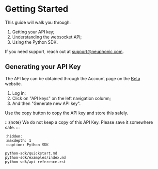 # Getting Started

This guide will walk you through:
1. Getting your API key;
2. Understanding the websocket API;
3. Using the Python SDK.

If you need support, reach out at support@neuphonic.com.

## Generating your API Key
The API key can be obtained through the Account page on the [Beta](https://beta.neuphonic.com/) website.
1. Log in;
2. Click on "API keys" on the left navigation column;
3. And then "Generate new API key".

Use the copy button to copy the API key and store this safely.

:::{note}
We do not keep a copy of this API Key. Please save it somewhere safe.
:::


```{toctree}
:hidden:
:maxdepth: 1
:caption: Python SDK

python-sdk/quickstart.md
python-sdk/examples/index.md
python-sdk/api-reference.rst
```
